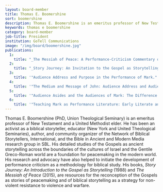 ```yaml
---
layout: board-member
title: Thomas E. Boomershine
sort: boomershine
description: Thomas E. Boomershine is an emeritus professor of New Testament and a United Methodist elder.
keywords: thomas e boomershine
category: board-member
job-title: President
institution: GoTell Communications
image: "/img/board/boomershine.jpg"
publications:
  1:
    title: "_The Messiah of Peace: A Performance-Criticism Commentary on Mark’s Passion-Resurrection Narrative_. Biblical Performance Criticism Series 11. Eugene, OR: Wipf &amp; Stock, 2015."
  2:
    title: "_Story Journey: An Invitation to the Gospel as Storytelling_. Nashville: Abingdon, 1988."
  3:
    title: '"Audience Address and Purpose in the Performance of Mark." In _Mark as Story: Retrospect and Prospect_, edited by Kelly R. Iverson and Christopher W. Skinner, 115–144. Atlanta: SBL, 2011'
  4:
    title: '"The Medium and Message of John: Audience Address and Audience Identity in the Fourth Gospel." In _The Fourth Gospel in First-Century Media Culture_, edited by Tom Thatcher and Anthony LeDonne, 92–120. London: T & T Clark, 2011.'
  5:
    title: '"Audience Asides and the Audiences of Mark: The Difference Performance Makes." In _From Text to Performance: Narrative and Performance Criticisms in Dialogue and Debate_, edited by Kelly R. Iverson, 80-96. Eugene, OR: Wipf & Stock, 2014.'
  6:
    title: '"Teaching Mark as Performance Literature: Early Literate and Post-Literate Pedagogies," in _Communication, Pedagogy, and the Gospel of Mark_, edited by Elizabeth Shively and Geert Van Oyen. Atlanta: SBL, 2016.'
---
```

Thomas E. Boomershine (PhD, Union Theological Seminary) is an emeritus professor of
New Testament and a United Methodist elder. He has been an activist as a biblical
storyteller, educator (New York and United Theological Seminaries), author, and
community organizer of the Network of Biblical Storytellers, International, and the Bible
in Ancient and Modern Media research group in SBL. His detailed studies of the Gospels
as ancient storytelling across the boundaries of the cultures of Israel and the Gentile
Greco-Roman world are a foundation for peacemaking in the modern world. His research
and advocacy have also helped to initiate the development of performance criticism as a
methodology for biblical study. His books, _Story Journey: An Introduction to the Gospel
as Storytelling_ (1988) and _The Messiah of Peace_ (2015), are resources for the
reconception of the Gospels as stories of peacemaking and of biblical storytelling as a
strategy for non-violent resistance to violence and warfare.
